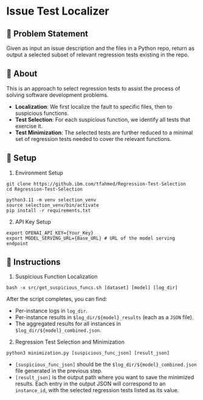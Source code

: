 # Issue Test Localizer

## 🌟 Problem Statement 
Given as input an issue description and the files in a Python repo, return as output a selected subset of relevant regression tests existing in the repo.

## 🌟 About 
This is an approach to select regression tests to assist the process of solving software development problems.
- **Localization**: We first localize the fault to specific files, then to suspicious functions.
- **Test Selection**: For each suspicious function, we identify all tests that exercise it.
- **Test Minimization**: The selected tests are further reduced to a minimal set of regression tests needed to cover the relevant functions.

## 🌟 Setup

1. Environment Setup

```shell
git clone https://github.ibm.com/tfahmed/Regression-Test-Selection
cd Regression-Test-Selection

python3.11 -m venv selection_venv
source selection_venv/bin/activate
pip install -r requirements.txt
```

2. API Key Setup

```shell
export OPENAI_API_KEY={Your_Key}
export MODEL_SERVING_URL={Base_URL} # URL of the model serving endpoint
```

## 🌟 Instructions

1. Suspicious Function Localization

```shell
bash -x src/get_suspicious_funcs.sh [dataset] [model] [log_dir]
```
After the script completes, you can find:

- Per-instance logs in `log_dir`.
- Per-instance results in `$log_dir/${model}_results` (each as a `JSON` file).
- The aggregated results for all instances in `$log_dir/${model}_combined.json`.

2. Regression Test Selection and Minimization

```shell
python3 minimization.py [suspicious_func_json] [result_json]
```
- `[suspicious_func_json]` should be the `$log_dir/${model}_combined.json` file generated in the previous step.
- `[result_json]` is the output path where you want to save the minimized results. Each entry in the output JSON will correspond to an `instance_id`, with the selected regression tests listed as its value.



